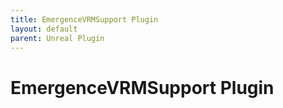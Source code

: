 ```yaml
---
title: EmergenceVRMSupport Plugin
layout: default
parent: Unreal Plugin
---
```


# EmergenceVRMSupport Plugin

